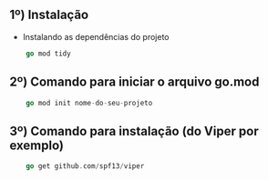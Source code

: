 ## 1º) Instalação

* Instalando as dependências do projeto

```go
    go mod tidy
```

## 2º) Comando para iniciar o arquivo go.mod

```go
    go mod init nome-do-seu-projeto
```

## 3º) Comando para instalação (do Viper por exemplo)

```go
    go get github.com/spf13/viper
```